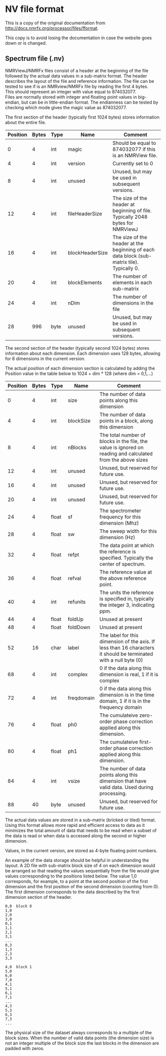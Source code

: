 # NV file format

This is a copy of the original documentation from http://docs.nmrfx.org/processor/files/fformat.

This copy is to avoid losing the documentation in case the website goes down or is changed.

## Spectrum file (.nv)

NMRViewJ/NMRFx files consist of a header at the beginning of the file
followed by the actual data values in a sub-matrix format.
The header describes the layout of the file and reference information.
The file can be tested to see if is an NMRview/NMRFx file by reading the first 4 bytes.  
This should represent an integer with value equal to 874032077.  
Files are normally stored with integer and floating point values in big-endian, but can be in little-endian format.
The endianness can be tested by checking which mode gives the magic value as 874032077.

The first section of the header (typically first 1024 bytes) stores
information about the entire file.

| Position | Bytes | Type | Name            | Comment                                                                                     |
|----------|-------|------|-----------------|---------------------------------------------------------------------------------------------|
| 0        | 4     | int  | magic           | Should be equal to 874032077 if this is an NMRView file.                                    |
| 4        | 4     | int  | version         | Currently set to 0                                                                          |
| 8        | 4     | int  | unused          | Unused, but may be used in subsequent versions.                                             |
| 12       | 4     | int  | fileHeaderSize  | The size of the header at beginning of file.  Typically 2048 bytes for NMRViewJ             |
| 16       | 4     | int  | blockHeaderSize | The size of the header at the beginning of each data block (sub-matrix tile).  Typically 0. |
| 20       | 4     | int  | blockElements   | The number of elements in each sub-matrix                                                   |
| 24       | 4     | int  | nDim            | The number of dimensions in the file                                                        |
| 28       | 996   | byte | unused          | Unused, but may be used in subsequent versions.                                             |

The second section of the header (typically second 1024 bytes) stores
information about each dimension. Each dimension uses 128 bytes,
allowing for 8 dimensions in the current version.

The actual position of each dimension section is calculated by adding
the Position value in the table below to
1024 + dim * 128
(where dim = 0,1,...)

| Position | Bytes | Type  | Name       | Comment                                                                                                            |
|----------|-------|-------|------------|--------------------------------------------------------------------------------------------------------------------|
| 0        | 4     | int   | size       | The number of data points along this dimension                                                                     |
| 4        | 4     | int   | blockSize  | The number of data points in a block, along this dimension                                                         |
| 8        | 4     | int   | nBlocks    | The total number of blocks in the file, the value is  ignored on reading and calculated from the above sizes       |
| 12       | 4     | int   | unused     | Unused, but reserved for future use.                                                                               |
| 16       | 4     | int   | unused     | Unused, but reserved for future use.                                                                               |
| 20       | 4     | int   | unused     | Unused, but reserved for future use.                                                                               |
| 24       | 4     | float | sf         | The spectrometer frequency for this dimension (Mhz)                                                                |
| 28       | 4     | float | sw         | The sweep width for this dimension (Hz)                                                                            |
| 32       | 4     | float | refpt      | The data point at which the reference is specified. Typically the center of spectrum.                              |
| 36       | 4     | float | refval     | The reference value at the above reference point.                                                                  |
| 40       | 4     | int   | refunits   | The units the reference is specified in, typically the integer 3, indicating ppm.                                  |
| 44       | 4     | float | foldUp     | Unused at present                                                                                                  |
| 48       | 4     | float | foldDown   | Unused at present                                                                                                  |
| 52       | 16    | char  | label      | The label for this dimension of the axis.  If less than 16 characters it should be terminated with a null byte (0) |
| 68       | 4     | int   | complex    | 0 if the data along this dimension is real, 1 if it is complex                                                     |
| 72       | 4     | int   | freqdomain | 0 if the data along this dimension is in the time domain, 1 if it is in the frequency domain                       |
| 76       | 4     | float | ph0        | The cumulateive zero-order phase correction applied along this dimension.                                          |
| 80       | 4     | float | ph1        | The cumulateive first-order phase correction applied along this dimension.                                         |
| 84       | 4     | int   | vsize      | The number of data points along this dimension that have valid data.  Used during processing.                      |
| 88       | 40    | byte  | unused     | Unused, but reserved for future use.                                                                               |

The actual data values are stored in a sub-matrix (bricked or tiled) format.
Using this format allows more rapid and efficient access to data as it minimizes
the total amount of data that needs to be read when a subset of the data is read
or when data is accessed along the second or higher dimension.

Values, in the current version, are stored as 4-byte floating point numbers.

An example of the data storage should be helpful in understanding the layout.
A 2D file with sub-matrix block size of 4 on each dimension would be arranged so
that reading the values sequentially from the file would give values corresponding to
the positions listed below. The value 1,0 corresponds, for example, to a point at the second
position of the first dimension and the first position of the second dimension (counting from 0).
The first dimension corresponds to the data described by the first dimension section of the header.

    0,0  block 0
    1,0
    2,0
    3,0
    0,1
    1,1
    2,1
    3,1
    ...
    0,3
    1,3
    2,3
    3,3
    
    4,0  block 1
    5,0
    6,0
    7,0
    4,1
    5,1
    6,1
    7,1
    ...
    4,3
    5,3
    6,3
    7,3
    ...

The physical size of the dataset always corresponds to a multiple of the block sizes. When the number
of valid data points (the dimension size) is not an integer multiple of the block size the last blocks in
the dimension are padded with zeros.